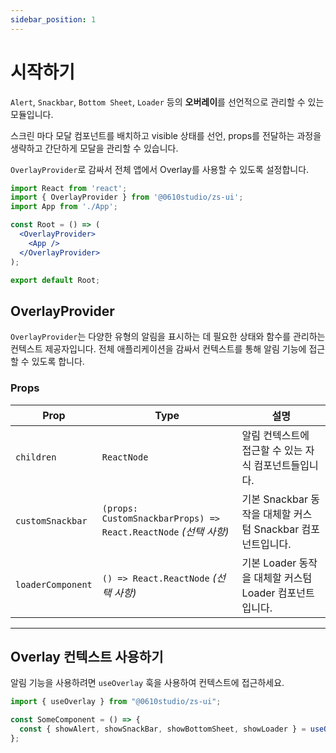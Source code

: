 ```yaml
---
sidebar_position: 1
---
```


# 시작하기

`Alert`, `Snackbar`, `Bottom Sheet`, `Loader` 등의 **오버레이**를 선언적으로 관리할 수 있는 모듈입니다.

스크린 마다 모달 컴포넌트를 배치하고 visible 상태를 선언, props를 전달하는 과정을 생략하고 간단하게 모달을 관리할 수 있습니다.

`OverlayProvider`로 감싸서 전체 앱에서 Overlay를 사용할 수 있도록 설정합니다.

```jsx
import React from 'react';
import { OverlayProvider } from '@0610studio/zs-ui';
import App from './App';

const Root = () => (
  <OverlayProvider>
    <App />
  </OverlayProvider>
);

export default Root;
```


## OverlayProvider

`OverlayProvider`는 다양한 유형의 알림을 표시하는 데 필요한 상태와 함수를 관리하는 컨텍스트 제공자입니다. 전체 애플리케이션을 감싸서 컨텍스트를 통해 알림 기능에 접근할 수 있도록 합니다.

### Props

| Prop               | Type                                                                                       | 설명                                                                                                  |
| ------------------ | ------------------------------------------------------------------------------------------ | ----------------------------------------------------------------------------------------------------- |
| `children`         | `ReactNode`                                                                                | 알림 컨텍스트에 접근할 수 있는 자식 컴포넌트들입니다.                                                |
| `customSnackbar`   | `(props: CustomSnackbarProps) => React.ReactNode` *(선택 사항)*                           | 기본 Snackbar 동작을 대체할 커스텀 Snackbar 컴포넌트입니다.                                            |
| `loaderComponent`  | `() => React.ReactNode` *(선택 사항)*                                                     | 기본 Loader 동작을 대체할 커스텀 Loader 컴포넌트입니다.                                                |

---

## Overlay 컨텍스트 사용하기

알림 기능을 사용하려면 `useOverlay` 훅을 사용하여 컨텍스트에 접근하세요.

```jsx
import { useOverlay } from "@0610studio/zs-ui";

const SomeComponent = () => {
  const { showAlert, showSnackBar, showBottomSheet, showLoader } = useOverlay();
};
```
